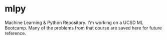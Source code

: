# mlpy
Machine Learning &amp; Python Repository. I'm working on a UCSD ML Bootcamp.  Many of the problems from that course are saved here for future reference.
